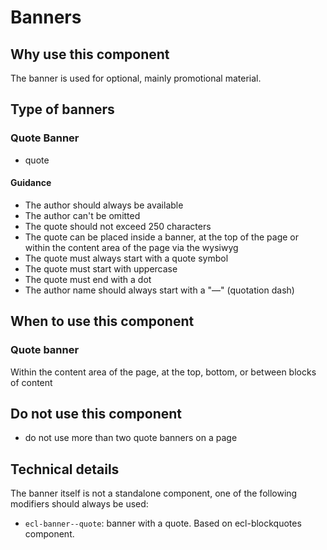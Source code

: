 # Banners

## Why use this component

The banner is used for optional, mainly promotional material.

## Type of banners

### Quote Banner

- quote

#### Guidance

- The author should always be available
- The author can't be omitted
- The quote should not exceed 250 characters
- The quote can be placed inside a banner, at the top of the page or within the content area of the page via the wysiwyg
- The quote must always start with a quote symbol
- The quote must start with uppercase
- The quote must end with a dot
- The author name should always start with a "―" (quotation dash)

## When to use this component

### Quote banner

Within the content area of the page, at the top, bottom, or between blocks of content

## Do not use this component

- do not use more than two quote banners on a page

## Technical details

The banner itself is not a standalone component, one of the following modifiers should always be used:

- `ecl-banner--quote`: banner with a quote. Based on ecl-blockquotes component.
